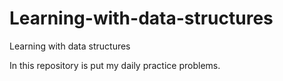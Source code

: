 # Learning-with-data-structures
Learning with data structures


In this repository is put my daily practice problems.
